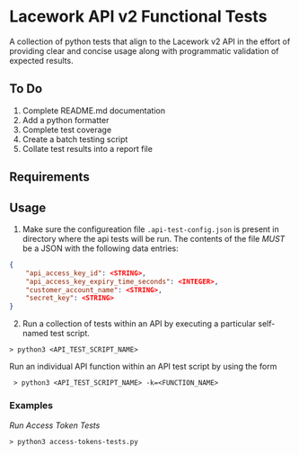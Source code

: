 # Lacework API v2 Functional Tests
A collection of python tests that align to the Lacework v2 API in the effort of providing clear and concise usage along with programmatic validation of expected results.

<WIP>

## To Do
1. Complete README.md documentation
1. Add a python formatter
1. Complete test coverage
1. Create a batch testing script
1. Collate test results into a report file

## Requirements
<WIP>

## Usage
1. Make sure the configureation file `.api-test-config.json` is present in directory where the api tests will be run.
The contents of the file *MUST* be a JSON with the following data entries:
```JSON
{
    "api_access_key_id": <STRING>,
    "api_access_key_expiry_time_seconds": <INTEGER>,
    "customer_account_name": <STRING>,
    "secret_key": <STRING>
}
``` 
2. Run a collection of tests within an API by executing a particular self-named test script.
```shell
> python3 <API_TEST_SCRIPT_NAME>
```
Run an individual API function within an API test script by using the form
```shell
 > python3 <API_TEST_SCRIPT_NAME> -k=<FUNCTION_NAME>
 ```

 ### Examples
 *Run Access Token Tests*
 ```shell
 > python3 access-tokens-tests.py
 ```

